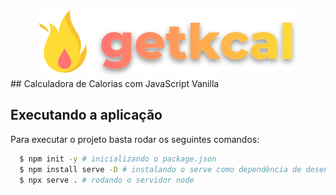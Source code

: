 <div align="center"><img src="./starterkit/assets/images/logo.svg" alt="GetKcal"></div>
## Calculadora de Calorias com JavaScript Vanilla

## Executando a aplicação

Para executar o projeto basta rodar os seguintes comandos:

```sh
  $ npm init -y # inicializando o package.json
  $ npm install serve -D # instalando o serve como dependência de desenvolvimento
  $ npx serve . # rodando o servidor node
```
